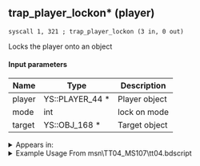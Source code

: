 ## trap_player_lockon* (player)

`syscall 1, 321 ; trap_player_lockon (3 in, 0 out)`

Locks the player onto an object

#### Input parameters
| Name | Type | Description
|------|------|------------
| player   | YS::PLAYER_44 *   | Player object
| mode   | int   | lock on mode
| target   | YS::OBJ_168 *   | Target object




<details>
	<summary>Appears in:</summary>
| filename | Entity (obj)
|----------|-------------
| msn\TT04_MS107\tt04.bdscript       |           

</details>

<details>
	<summary>Example Usage From msn\TT04_MS107\tt04.bdscript</summary>
```plaintext
L63:
 syscall 1, 3 ; trap_sysobj_player (0 in, 1 out)
 memcpyToSp 16, 8
 pushFromPSp 8
 pushImm 1
 pushFromPWp W16
 syscall 1, 321 ; trap_player_lockon (3 in, 0 out)
 jmp L79
```
</details>

